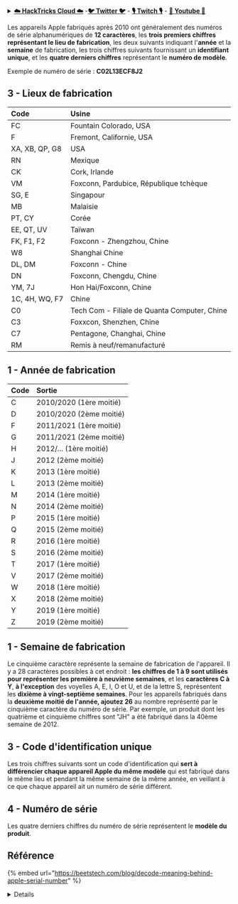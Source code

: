 <details>

<summary><a href="https://cloud.hacktricks.xyz/pentesting-cloud/pentesting-cloud-methodology"><strong>☁️ HackTricks Cloud ☁️</strong></a> -<a href="https://twitter.com/hacktricks_live"><strong>🐦 Twitter 🐦</strong></a> - <a href="https://www.twitch.tv/hacktricks_live/schedule"><strong>🎙️ Twitch 🎙️</strong></a> - <a href="https://www.youtube.com/@hacktricks_LIVE"><strong>🎥 Youtube 🎥</strong></a></summary>

- Travaillez-vous dans une entreprise de cybersécurité ? Voulez-vous voir votre entreprise annoncée dans HackTricks ? ou voulez-vous avoir accès à la dernière version de PEASS ou télécharger HackTricks en PDF ? Consultez les [PLANS D'ABONNEMENT](https://github.com/sponsors/carlospolop) !

- Découvrez [La famille PEASS](https://opensea.io/collection/the-peass-family), notre collection d'[NFTs](https://opensea.io/collection/the-peass-family) exclusifs.

- Obtenez le [swag officiel PEASS & HackTricks](https://peass.creator-spring.com)

- Rejoignez le [groupe Discord](https://discord.gg/hRep4RUj7f) ou le [groupe Telegram](https://t.me/peass) ou suivez-moi sur Twitter [🐦](https://github.com/carlospolop/hacktricks/tree/7af18b62b3bdc423e11444677a6a73d4043511e9/\[https:/emojipedia.org/bird/README.md)[@carlospolopm](https://twitter.com/hacktricks_live).

- Partagez vos astuces de piratage en soumettant des PR au [dépôt hacktricks](https://github.com/carlospolop/hacktricks) et au [dépôt hacktricks-cloud](https://github.com/carlospolop/hacktricks-cloud).

</details>


Les appareils Apple fabriqués après 2010 ont généralement des numéros de série alphanumériques de **12 caractères**, les **trois premiers chiffres représentant le lieu de fabrication**, les deux suivants indiquant l'**année** et la **semaine** de fabrication, les trois chiffres suivants fournissant un **identifiant unique**, et les **quatre derniers chiffres** représentant le **numéro de modèle**.

Exemple de numéro de série : **C02L13ECF8J2**

## **3 - Lieux de fabrication**

| Code | Usine |
| :--- | :--- |
| FC | Fountain Colorado, USA |
| F | Fremont, Californie, USA |
| XA, XB, QP, G8 | USA |
| RN | Mexique |
| CK | Cork, Irlande |
| VM | Foxconn, Pardubice, République tchèque |
| SG, E | Singapour |
| MB | Malaisie |
| PT, CY | Corée |
| EE, QT, UV | Taïwan |
| FK, F1, F2 | Foxconn - Zhengzhou, Chine |
| W8 | Shanghai Chine |
| DL, DM | Foxconn - Chine |
| DN | Foxconn, Chengdu, Chine |
| YM, 7J | Hon Hai/Foxconn, Chine |
| 1C, 4H, WQ, F7 | Chine |
| C0 | Tech Com - Filiale de Quanta Computer, Chine |
| C3 | Foxxcon, Shenzhen, Chine |
| C7 | Pentagone, Changhai, Chine |
| RM | Remis à neuf/remanufacturé |

## 1 - Année de fabrication

| Code | Sortie |
| :--- | :--- |
| C | 2010/2020 \(1ère moitié\) |
| D | 2010/2020 \(2ème moitié\) |
| F | 2011/2021 \(1ère moitié\) |
| G | 2011/2021 \(2ème moitié\) |
| H | 2012/... \(1ère moitié\) |
| J | 2012 \(2ème moitié\) |
| K | 2013 \(1ère moitié\) |
| L | 2013 \(2ème moitié\) |
| M | 2014 \(1ère moitié\) |
| N | 2014 \(2ème moitié\) |
| P | 2015 \(1ère moitié\) |
| Q | 2015 \(2ème moitié\) |
| R | 2016 \(1ère moitié\) |
| S | 2016 \(2ème moitié\) |
| T | 2017 \(1ère moitié\) |
| V | 2017 \(2ème moitié\) |
| W | 2018 \(1ère moitié\) |
| X | 2018 \(2ème moitié\) |
| Y | 2019 \(1ère moitié\) |
| Z | 2019 \(2ème moitié\) |

## 1 - Semaine de fabrication

Le cinquième caractère représente la semaine de fabrication de l'appareil. Il y a 28 caractères possibles à cet endroit : **les chiffres de 1 à 9 sont utilisés pour représenter les première à neuvième semaines**, et les **caractères C à Y**, **à l'exception** des voyelles A, E, I, O et U, et de la lettre S, représentent les **dixième à vingt-septième semaines**. Pour les appareils fabriqués dans la **deuxième moitié de l'année, ajoutez 26** au nombre représenté par le cinquième caractère du numéro de série. Par exemple, un produit dont les quatrième et cinquième chiffres sont "JH" a été fabriqué dans la 40ème semaine de 2012.

## 3 - Code d'identification unique

Les trois chiffres suivants sont un code d'identification qui **sert à différencier chaque appareil Apple du même modèle** qui est fabriqué dans le même lieu et pendant la même semaine de la même année, en veillant à ce que chaque appareil ait un numéro de série différent.

## 4 - Numéro de série

Les quatre derniers chiffres du numéro de série représentent le **modèle du produit**.

## Référence

{% embed url="https://beetstech.com/blog/decode-meaning-behind-apple-serial-number" %}

<details>
